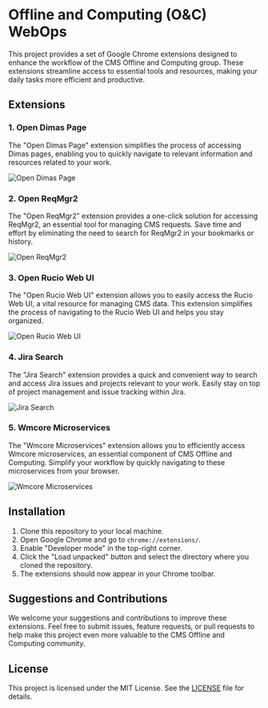 # Offline and Computing (O&C) WebOps

This project provides a set of Google Chrome extensions designed to enhance the workflow of the CMS Offline and Computing group. These extensions streamline access to essential tools and resources, making your daily tasks more efficient and productive.

## Extensions

### 1. Open Dimas Page

The "Open Dimas Page" extension simplifies the process of accessing Dimas pages, enabling you to quickly navigate to relevant information and resources related to your work.

![Open Dimas Page](./dimas-page/dimas-page.gif)

### 2. Open ReqMgr2

The "Open ReqMgr2" extension provides a one-click solution for accessing ReqMgr2, an essential tool for managing CMS requests. Save time and effort by eliminating the need to search for ReqMgr2 in your bookmarks or history.

![Open ReqMgr2](./ReqMgr2/reqmgr2-page.gif)

### 3. Open Rucio Web UI

The "Open Rucio Web UI" extension allows you to easily access the Rucio Web UI, a vital resource for managing CMS data. This extension simplifies the process of navigating to the Rucio Web UI and helps you stay organized.

![Open Rucio Web UI](./rucio/open-rucio.gif)

### 4. Jira Search

The "Jira Search" extension provides a quick and convenient way to search and access Jira issues and projects relevant to your work. Easily stay on top of project management and issue tracking within Jira.

![Jira Search](./jira-search/jira-search.gif)

### 5. Wmcore Microservices

The "Wmcore Microservices" extension allows you to efficiently access Wmcore microservices, an essential component of CMS Offline and Computing. Simplify your workflow by quickly navigating to these microservices from your browser.

![Wmcore Microservices](./wmcore-microservices/open-mspileup.gif)

## Installation

1. Clone this repository to your local machine.
2. Open Google Chrome and go to `chrome://extensions/`.
3. Enable "Developer mode" in the top-right corner.
4. Click the "Load unpacked" button and select the directory where you cloned the repository.
5. The extensions should now appear in your Chrome toolbar.

## Suggestions and Contributions

We welcome your suggestions and contributions to improve these extensions. Feel free to submit issues, feature requests, or pull requests to help make this project even more valuable to the CMS Offline and Computing community.

## License

This project is licensed under the MIT License. See the [LICENSE](LICENSE) file for details.
